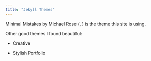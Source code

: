 ```yaml
---
title: "Jekyll Themes"
---
```


Minimal Mistakes by Michael Rose ([<i class="fa fas fa-globe-americas"></i>][mm-web], [<i class="fab fa-github"></i>][mm-gh]) is the theme this site is using.

Other good themes I found beautiful:

- Creative [<i class="fas fa-globe-americas"></i>](https://volny.github.io/creative-theme-jekyll/) [<i class="fab fa-github"></i>](https://github.com/volny/creative-theme-jekyll)
- Stylish Portfolio [<i class="fas fa-globe-americas"></i>](https://volny.github.io/stylish-portfolio-jekyll/) [<i class="fab fa-github"></i>](https://github.com/volny/stylish-portfolio-jekyll)


  [mm-web]: https://mmistakes.github.io/minimal-mistakes/
  [mm-gh]: https://github.com/mmistakes/minimal-mistakes
